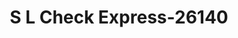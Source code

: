 ---
f_zip-code: 38330
f_state-code: TN
title: S L Check Express-26140
f_phone: 731-692-4008
f_city-only: Dyer
f_address: 129 S Main Street Dyer
f_location-unique-id: '26140'
slug: s-l-check-express-26140
updated-on: '2024-05-30T13:46:58.046Z'
created-on: '2024-05-30T13:36:59.803Z'
published-on: '2024-05-30T13:54:32.469Z'
f_city-state: cms/city/dyer-tn.md
f_company: cms/company/s-l-check-express.md
f_state: cms/state/tennessee.md
layout: '[payday-loan].html'
tags: payday-loan
---